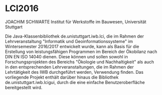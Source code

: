 # LCI2016

JOACHIM SCHWARTE
Institut für Werkstoffe im Bauwesen, Universität Stuttgart 

Die Java-Klassenbibliothek de.unistuttgart.iwb.lci, die im Rahmen der Lehrveranstaltung "Informatik und Geoinformationssysteme" im Wintersemester 2016/2017 entwickelt wurde, kann als Basis für die Erstellung von leistungsfähigen Programmen im Bereich der Ökobilanz nach DIN EN ISO 14040 dienen. Diese können und sollen sowohl in Forschungsprojekten des Bereichs "Ökologie und Nachhaltigkeit" als auch in den entsprechenden Lehrveranstaltungen, die im Rahmen der Lehrtätigkeit des IWB durchgeführt werden, Verwendung finden. 
Das vorliegende Projekt enthält darüber hinaus die Bibliothek de.unistuttgart.iwb.lcigui, durch die eine einfache Benutzeroberfläche bereitgestellt wird.
